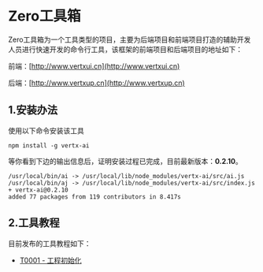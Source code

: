 # Zero工具箱

Zero工具箱为一个工具类型的项目，主要为后端项目和前端项目打造的辅助开发人员进行快速开发的命令行工具，该框架的前端项目和后端项目的地址如下：

前端：[http://www.vertxui.cn](http://www.vertxui.cn)

后端：[http://www.vertxup.cn](http://www.vertxup.cn)

## 1.安装办法

使用以下命令安装该工具

```
npm install -g vertx-ai
```

等你看到下边的输出信息后，证明安装过程已完成，目前最新版本：**0.2.10**。

```
/usr/local/bin/ai -> /usr/local/lib/node_modules/vertx-ai/src/ai.js
/usr/local/bin/aj -> /usr/local/lib/node_modules/vertx-ai/src/index.js
+ vertx-ai@0.2.10
added 77 packages from 119 contributors in 8.417s
```

## 2.工具教程

目前发布的工具教程如下：

* [T0001 - 工程初始化](/doc/gong-cheng-chu-shi-hua.md)



